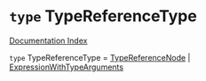 # `type` TypeReferenceType

[Documentation Index](../README.md)

`type` TypeReferenceType = [TypeReferenceNode](../private.interface.TypeReferenceNode/README.md) | [ExpressionWithTypeArguments](../private.interface.ExpressionWithTypeArguments/README.md)